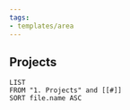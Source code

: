 ```yaml
---
tags:
- templates/area
---
```

## Projects
```dataview
LIST
FROM "1. Projects" and [[#]]
SORT file.name ASC
```